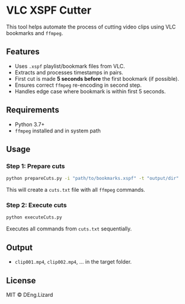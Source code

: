 # VLC XSPF Cutter

This tool helps automate the process of cutting video clips using VLC bookmarks and `ffmpeg`.

## Features

- Uses `.xspf` playlist/bookmark files from VLC.
- Extracts and processes timestamps in pairs.
- First cut is made **5 seconds before** the first bookmark (if possible).
- Ensures correct `ffmpeg` re-encoding in second step.
- Handles edge case where bookmark is within first 5 seconds.

## Requirements

- Python 3.7+
- `ffmpeg` installed and in system path

## Usage

### Step 1: Prepare cuts

```bash
python prepareCuts.py -i "path/to/bookmarks.xspf" -t "output/dir"
```

This will create a `cuts.txt` file with all `ffmpeg` commands.

### Step 2: Execute cuts

```bash
python executeCuts.py
```

Executes all commands from `cuts.txt` sequentially.

## Output

- `clip001.mp4`, `clip002.mp4`, ... in the target folder.

## License

MIT © DEng.Lizard
